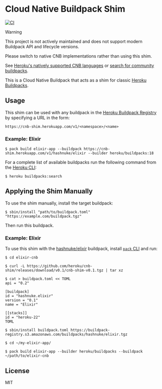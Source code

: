 # Cloud Native Buildpack Shim

[![CI](https://github.com/heroku/cnb-shim/actions/workflows/ci.yml/badge.svg)](https://github.com/heroku/cnb-shim/actions/workflows/ci.yml)

> [!WARNING]
> This project is not actively maintained and does not support modern Buildpack API and lifecycle versions.
>
> Please switch to native CNB implementations rather than using this shim.
>
> See [Heroku's natively supported CNB languages](https://github.com/heroku/buildpacks#supported-languages) or [search for community buildpacks](https://registry.buildpacks.io/).

This is a Cloud Native Buildpack that acts as a shim for classic [Heroku Buildpacks](https://devcenter.heroku.com/articles/buildpacks).

## Usage

This shim can be used with any buildpack in the [Heroku Buildpack Registry](https://devcenter.heroku.com/articles/buildpack-registry) by specifying a URL in the form:

```
https://cnb-shim.herokuapp.com/v1/<namespace>/<name>
```

### Example: Elixir

```
$ pack build elixir-app --buildpack https://cnb-shim.herokuapp.com/v1/hashnuke/elixir --builder heroku/buildpacks:18
```

For a complete list of available buildpacks run the following command from the [Heroku CLI](https://devcenter.heroku.com/articles/heroku-cli):

```
$ heroku buildpacks:search
```

## Applying the Shim Manually

To use the shim manually, install the target buildpack:

```sh-session
$ sbin/install "path/to/buildpack.toml" "https://example.com/buildpack.tgz"
```

Then run this buildpack.

### Example: Elixir

To use this shim with the [hashnuke/elixir](https://github.com/HashNuke/heroku-buildpack-elixir) buildpack, install [`pack` CLI](https://github.com/buildpack/pack) and run:

```
$ cd elixir-cnb

$ curl -L https://github.com/heroku/cnb-shim/releases/download/v0.1/cnb-shim-v0.1.tgz | tar xz

$ cat > buildpack.toml << TOML
api = "0.2"

[buildpack]
id = "hashnuke.elixir"
version = "0.1"
name = "Elixir"

[[stacks]]
id = "heroku-22"
TOML

$ sbin/install buildpack.toml https://buildpack-registry.s3.amazonaws.com/buildpacks/hashnuke/elixir.tgz

$ cd ~/my-elixir-app/

$ pack build elixir-app --builder heroku/buildpacks --buildpack ~/path/to/elixir-cnb
```

## License

MIT
